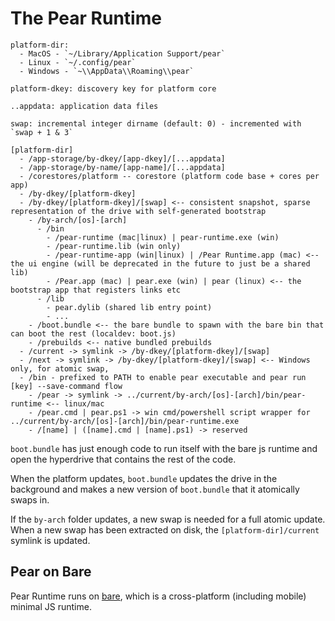 # The Pear Runtime

```
platform-dir: 
  - MacOS - `~/Library/Application Support/pear`
  - Linux - `~/.config/pear`
  - Windows - `~\\AppData\\Roaming\\pear`

platform-dkey: discovery key for platform core

..appdata: application data files

swap: incremental integer dirname (default: 0) - incremented with `swap + 1 & 3`

[platform-dir]
  - /app-storage/by-dkey/[app-dkey]/[...appdata]
  - /app-storage/by-name/[app-name]/[...appdata]
  - /corestores/platform -- corestore (platform code base + cores per app)
  - /by-dkey/[platform-dkey]
  - /by-dkey/[platform-dkey]/[swap] <-- consistent snapshot, sparse representation of the drive with self-generated bootstrap
    - /by-arch/[os]-[arch]
      - /bin
        - /pear-runtime (mac|linux) | pear-runtime.exe (win)
        - /pear-runtime.lib (win only)
        - /pear-runtime-app (win|linux) | /Pear Runtime.app (mac) <-- the ui engine (will be deprecated in the future to just be a shared lib)
        - /Pear.app (mac) | pear.exe (win) | pear (linux) <-- the bootstrap app that registers links etc
      - /lib
        - pear.dylib (shared lib entry point)
        - ...
    - /boot.bundle <-- the bare bundle to spawn with the bare bin that can boot the rest (localdev: boot.js)
    - /prebuilds <-- native bundled prebuilds
  - /current -> symlink -> /by-dkey/[platform-dkey]/[swap]
  - /next -> symlink -> /by-dkey/[platform-dkey]/[swap] <-- Windows only, for atomic swap, 
  - /bin - prefixed to PATH to enable pear executable and pear run [key] --save-command flow
    - /pear -> symlink -> ../current/by-arch/[os]-[arch]/bin/pear-runtime <-- linux/mac
    - /pear.cmd | pear.ps1 -> win cmd/powershell script wrapper for ../current/by-arch/[os]-[arch]/bin/pear-runtime.exe
    - /[name] | ([name].cmd | [name].ps1) -> reserved
```

`boot.bundle` has just enough code to run itself with the bare js runtime and open the hyperdrive that contains the rest of the code.

When the platform updates, `boot.bundle` updates the drive in the background and makes a new version of `boot.bundle` that it atomically swaps in.

If the `by-arch` folder updates, a new swap is needed for a full atomic update. When a new swap has been extracted on disk, the `[platform-dir]/current` symlink is updated.

## Pear on Bare

Pear Runtime runs on [bare](https://github.com/holepunchto/bare), which is a cross-platform (including mobile) minimal JS runtime.
